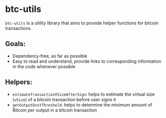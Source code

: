 # btc-utils

`btc-utils` is a utility library that aims to provide helper functions for bitcoin transactions.

## Goals:

- Dependency-free, as far as possible
- Easy to read and understand, provide links to corresponding information in the code whenever possible

## Helpers:

- `estimateTransactionVSizeAfterSign`: helps to estimate the virtual size (`vSize`) of a bitcoin transaction before user signs it
- `getOutputDustThreshold`: helps to determine the minimum amount of Bitcoin per output in a bitcoin transaction
